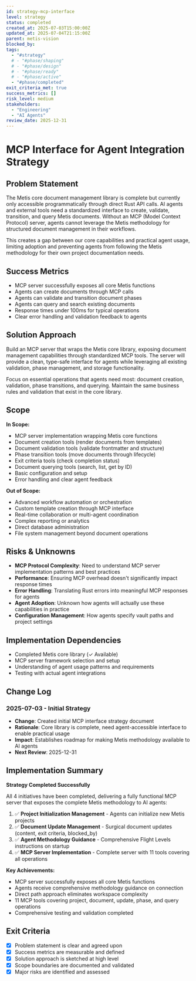 ```yaml
---
id: strategy-mcp-interface
level: strategy
status: completed
created_at: 2025-07-03T15:00:00Z
updated_at: 2025-07-04T21:15:00Z
parent: metis-vision
blocked_by: 
tags:
  - "#strategy"
  # - "#phase/shaping"
  # - "#phase/design"
  # - "#phase/ready"
  # - "#phase/active"
  - "#phase/completed"
exit_criteria_met: true
success_metrics: []
risk_level: medium
stakeholders: 
  - "Engineering"
  - "AI Agents"
review_date: 2025-12-31
---
```


# MCP Interface for Agent Integration Strategy

## Problem Statement

The Metis core document management library is complete but currently only accessible programmatically through direct Rust API calls. AI agents and external tools need a standardized interface to create, validate, transition, and query Metis documents. Without an MCP (Model Context Protocol) server, agents cannot leverage the Metis methodology for structured document management in their workflows.

This creates a gap between our  core capabilities and practical agent usage, limiting adoption and preventing agents from following the Metis methodology for their own project documentation needs.

## Success Metrics

- MCP server successfully exposes all core Metis functions
- Agents can create documents through MCP calls
- Agents can validate and transition document phases
- Agents can query and search existing documents
- Response times under 100ms for typical operations
- Clear error handling and validation feedback to agents

## Solution Approach

Build an MCP server that wraps the Metis core library, exposing document management capabilities through standardized MCP tools. The server will provide a clean, type-safe interface for agents while leveraging all existing validation, phase management, and storage functionality.

Focus on essential operations that agents need most: document creation, validation, phase transitions, and querying. Maintain the same business rules and validation that exist in the core library.

## Scope

**In Scope:**
- MCP server implementation wrapping Metis core functions
- Document creation tools (render documents from templates)
- Document validation tools (validate frontmatter and structure)
- Phase transition tools (move documents through lifecycle)
- Exit criteria tools (check completion status)
- Document querying tools (search, list, get by ID)
- Basic configuration and setup
- Error handling and clear agent feedback

**Out of Scope:**
- Advanced workflow automation or orchestration
- Custom template creation through MCP interface
- Real-time collaboration or multi-agent coordination
- Complex reporting or analytics
- Direct database administration
- File system management beyond document operations

## Risks & Unknowns

- **MCP Protocol Complexity**: Need to understand MCP server implementation patterns and best practices
- **Performance**: Ensuring MCP overhead doesn't significantly impact response times
- **Error Handling**: Translating Rust errors into meaningful MCP responses for agents
- **Agent Adoption**: Unknown how agents will actually use these capabilities in practice
- **Configuration Management**: How agents specify vault paths and project settings

## Implementation Dependencies

- Completed Metis core library (✓ Available)
- MCP server framework selection and setup
- Understanding of agent usage patterns and requirements
- Testing with actual agent integrations

## Change Log

### 2025-07-03 - Initial Strategy
- **Change**: Created initial MCP interface strategy document
- **Rationale**: Core library is complete, need agent-accessible interface to enable practical usage
- **Impact**: Establishes roadmap for making Metis methodology available to AI agents
- **Next Review**: 2025-12-31

## Implementation Summary

**Strategy Completed Successfully**

All 4 initiatives have been completed, delivering a fully functional MCP server that exposes the complete Metis methodology to AI agents:

1. ✅ **Project Initialization Management** - Agents can initialize new Metis projects
2. ✅ **Document Update Management** - Surgical document updates (content, exit criteria, blocked_by)
3. ✅ **Agent Methodology Guidance** - Comprehensive Flight Levels instructions on startup
4. ✅ **MCP Server Implementation** - Complete server with 11 tools covering all operations

**Key Achievements:**
- MCP server successfully exposes all core Metis functions
- Agents receive comprehensive methodology guidance on connection
- Direct path approach eliminates workspace complexity
- 11 MCP tools covering project, document, update, phase, and query operations
- Comprehensive testing and validation completed

## Exit Criteria

- [x] Problem statement is clear and agreed upon
- [x] Success metrics are measurable and defined
- [x] Solution approach is sketched at high level
- [x] Scope boundaries are documented and validated
- [x] Major risks are identified and assessed